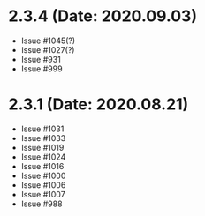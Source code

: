 # 2.3.4 (Date: 2020.09.03)

- Issue #1045(?)
- Issue #1027(?)
- Issue #931
- Issue #999

# 2.3.1 (Date: 2020.08.21)

- Issue #1031
- Issue #1033
- Issue #1019
- Issue #1024
- Issue #1016
- Issue #1000
- Issue #1006
- Issue #1007
- Issue #988

